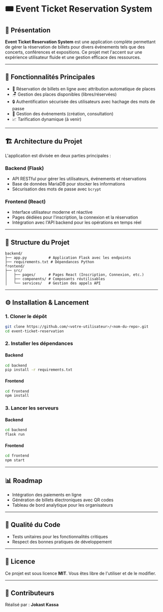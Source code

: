 # 🎟️ Event Ticket Reservation System

## 📌 Présentation

**Event Ticket Reservation System** est une application complète permettant de gérer la réservation de billets pour divers événements tels que des concerts, conférences et expositions. Ce projet met l'accent sur une expérience utilisateur fluide et une gestion efficace des ressources.

---

## 🚀 Fonctionnalités Principales

* 🎫 Réservation de billets en ligne avec attribution automatique de places
* 🪑 Gestion des places disponibles (libres/réservées)
* 🔒 Authentification sécurisée des utilisateurs avec hachage des mots de passe
* 📅 Gestion des événements (création, consultation)
* 📈 Tarification dynamique (à venir)

---

## 🏗️ Architecture du Projet

L'application est divisée en deux parties principales :

### Backend (Flask)

* API RESTful pour gérer les utilisateurs, événements et réservations
* Base de données MariaDB pour stocker les informations
* Sécurisation des mots de passe avec `bcrypt`

### Frontend (React)

* Interface utilisateur moderne et réactive
* Pages dédiées pour l'inscription, la connexion et la réservation
* Intégration avec l'API backend pour les opérations en temps réel

---

## 📁 Structure du Projet

```
backend/
├── app.py          # Application Flask avec les endpoints
├── requirements.txt # Dépendances Python
frontend/
├── src/
│   ├── pages/      # Pages React (Inscription, Connexion, etc.)
│   ├── components/ # Composants réutilisables
│   └── services/   # Gestion des appels API
```

---

## ⚙️ Installation & Lancement

### 1. Cloner le dépôt

```bash
git clone https://github.com/<votre-utilisateur>/<nom-du-repo>.git
cd event-ticket-reservation
```

### 2. Installer les dépendances

#### Backend

```bash
cd backend
pip install -r requirements.txt
```

#### Frontend

```bash
cd frontend
npm install
```

### 3. Lancer les serveurs

#### Backend

```bash
cd backend
flask run
```

#### Frontend

```bash
cd frontend
npm start
```

---

## 📊 Roadmap

* Intégration des paiements en ligne
* Génération de billets électroniques avec QR codes
* Tableau de bord analytique pour les organisateurs

---

## 🧪 Qualité du Code

* Tests unitaires pour les fonctionnalités critiques
* Respect des bonnes pratiques de développement

---

## 🪪 Licence

Ce projet est sous licence **MIT**. Vous êtes libre de l'utiliser et de le modifier.

---

## 🙌 Contributeurs

Réalisé par : **Jokast Kassa**
